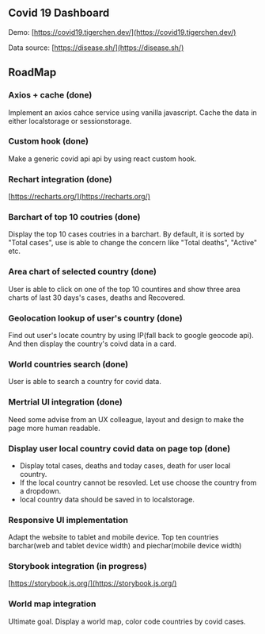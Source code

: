 
## Covid 19 Dashboard

Demo: [https://covid19.tigerchen.dev/](https://covid19.tigerchen.dev/)

Data source: [https://disease.sh/](https://disease.sh/)

## RoadMap 

### Axios + cache (done)
Implement an axios cahce service using vanilla javascript. Cache the data in either localstorage or sessionstorage.

### Custom hook (done)
Make a generic covid api api by using react custom hook.

### Rechart integration (done)
[https://recharts.org/](https://recharts.org/)

### Barchart of top 10 coutries (done)
Display the top 10 cases coutries in a barchart. By default, it is sorted by "Total cases", use is able to change the concern like "Total deaths", "Active" etc.

### Area chart of selected country (done)
User is able to click on one of the top 10 countires and show three area charts of last 30 days's cases, deaths and Recovered.

### Geolocation lookup of user's country (done)
Find out user's locate country by using IP(fall back to google geocode api). And then display the country's coivd data in a card.

### World countries search (done)
User is able to search a country for covid data.

### Mertrial UI integration (done)
Need some advise from an UX colleague, layout and design to make the page more human readable. 

### Display user local country covid data on page top (done)
- Display total cases, deaths and today cases, death for user local country. 
- If the local country cannot be resovled. Let use choose the country from a dropdown. 
- local country data should be saved in to localstorage.

### Responsive UI implementation
Adapt the website to tablet and mobile device. Top ten countries barchar(web and tablet device width) and piechar(mobile device width)

### Storybook integration (in progress)
[https://storybook.js.org/](https://storybook.js.org/)

### World map integration
Ultimate goal. Display a world map, color code countries by covid cases.